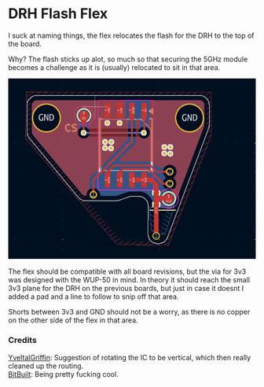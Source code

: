 # DRH Flash Flex
I suck at naming things, the flex relocates the flash for the DRH to the top of the board.

Why? The flash sticks up alot, so much so that securing the 5GHz module becomes a challenge as it is (usually) relocated to sit in that area.

![](https://github.com/Lazr1026/drh-flash-flex//blob/main/img/drhflashflex.png?raw=true)

The flex should be compatible with all board revisions, but the via for 3v3 was designed with the WUP-50 in mind. In theory it should reach the small 3v3 plane for the DRH on the previous boards, but just in case it doesnt I added a pad and a line to follow to snip off that area.

Shorts between 3v3 and GND should not be a worry, as there is no copper on the other side of the flex in that area.

### Credits
[YveltalGriffin](https://github.com/mackieks): Suggestion of rotating the IC to be vertical, which then really cleaned up the routing.  
[BitBuilt](https://bitbuilt.net/): Being pretty fucking cool.
